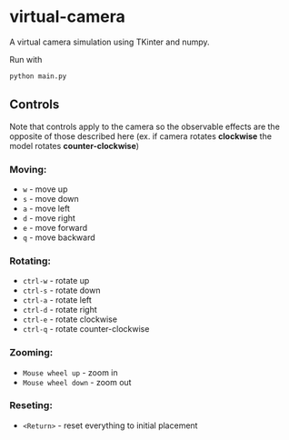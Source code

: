 # virtual-camera

A virtual camera simulation using TKinter and numpy.

Run with

```sh
python main.py
```

## Controls

Note that controls apply to the camera so the observable effects are the opposite of those described here (ex. if camera rotates **clockwise** the model rotates **counter-clockwise**)

### Moving:

* `w` - move up
* `s` - move down
* `a` - move left
* `d` - move right
* `e` - move forward
* `q` - move backward

### Rotating:

* `ctrl-w` - rotate up
* `ctrl-s` - rotate down
* `ctrl-a` - rotate left
* `ctrl-d` - rotate right
* `ctrl-e` - rotate clockwise
* `ctrl-q` - rotate counter-clockwise

### Zooming:

* `Mouse wheel up` - zoom in
* `Mouse wheel down` - zoom out

### Reseting:

* `<Return>` - reset everything to initial placement
